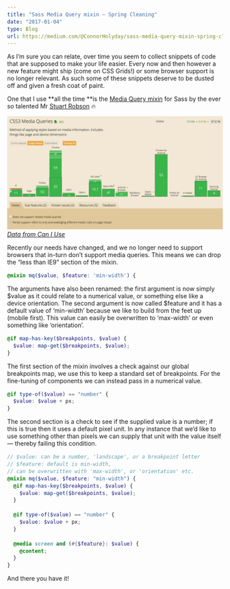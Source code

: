 ```yaml
---
title: "Sass Media Query mixin — Spring Cleaning"
date: "2017-01-04"
type: Blog
url: https://medium.com/@ConnorHolyday/sass-media-query-mixin-spring-cleaning-28659f93c1cb
---
```


As I’m sure you can relate, over time you seem to collect snippets of code that are supposed to make your life easier. Every now and then however a new feature might ship (come on CSS Grids!) or some browser support is no longer relevant. As such some of these snippets deserve to be dusted off and given a fresh coat of paint.

One that I use **all the time **is the [Media Query mixin](http://alwaystwisted.com/articles/updating-my-sass-media-query-mixin) for Sass by the ever so talented Mr [Stuart Robson](undefined) 🔥

![[Data from Can I Use](http://caniuse.com/#feat=css-mediaqueries)](./sass-1.png)_[Data from Can I Use](http://caniuse.com/#feat=css-mediaqueries)_

Recently our needs have changed, and we no longer need to support browsers that in-turn don’t support media queries. This means we can drop the “less than IE9” section of the mixin.

```scss
@mixin mq($value, $feature: 'min-width') {
```

The arguments have also been renamed: the first argument is now simply $value as it could relate to a numerical value, or something else like a device orientation. The second argument is now called $feature and it has a default value of ‘min-width’ because we like to build from the feet up (mobile first). This value can easily be overwritten to ‘max-width’ or even something like ‘orientation’.

```scss
@if map-has-key($breakpoints, $value) {
  $value: map-get($breakpoints, $value);
}
```

The first section of the mixin involves a check against our global breakpoints map, we use this to keep a standard set of breakpoints. For the fine-tuning of components we can instead pass in a numerical value.

```scss
@if type-of($value) == "number" {
  $value: $value + px;
}
```

The second section is a check to see if the supplied value is a number; if this is true then it uses a default pixel unit. In any instance that we’d like to use something other than pixels we can supply that unit with the value itself — thereby failing this condition.

```scss
// $value: can be a number, 'landscape', or a breakpoint letter
// $feature: default is min-width,
// can be overwritten with 'max-width', or 'orientation' etc.
@mixin mq($value, $feature: "min-width") {
  @if map-has-key($breakpoints, $value) {
    $value: map-get($breakpoints, $value);
  }

  @if type-of($value) == "number" {
    $value: $value + px;
  }

  @media screen and (#{$feature}: $value) {
    @content;
  }
}
```

And there you have it!
